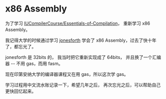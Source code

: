 # x86 Assembly

为了学习 [IUCompilerCourse/Essentials-of-Compilation](https://github.com/IUCompilerCourse/Essentials-of-Compilation)，
重新学习 x86 Assembly。

我记得大学的时候通过学习 [jonesforth](https://github.com/xieyuheng/jonesforth)
学会了 x86 Assembly，过去了快十年了，都忘光了。

jonesforth 是 32bits 的，
我当时把它重新实现成了 64bits，
并且换了一个汇编器 -- 不用 gas，而用 fasm。

现在印第安纳大学的编译器课程又在用 gas，所以这次学 gas。

学习过程用中文流水账记录一下，希望几年之后，
再次忘光之后，可以帮助自己更快回忆起来。
